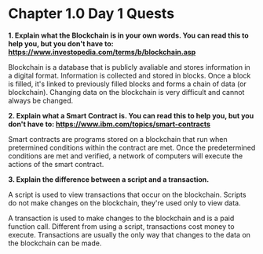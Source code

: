 # Chapter 1.0 Day 1 Quests

**1. Explain what the Blockchain is in your own words. You can read this to help you, but you don't have to: https://www.investopedia.com/terms/b/blockchain.asp**

Blockchain is a database that is publicly avaliable and stores information in a digital format. Information is collected      and stored in blocks. Once a block is filled, it's linked to previously filled blocks and forms a chain of data (or          blockchain). Changing data on the blockchain is very difficult and cannot always be changed. 

**2. Explain what a Smart Contract is. You can read this to help you, but you don't have to: https://www.ibm.com/topics/smart-contracts**

Smart contracts are programs stored on a blockchain that run when pretermined conditions within the contract are met. Once the predetermined conditions are met and verified, a network of computers will execute the actions of the smart contract. 

**3. Explain the difference between a script and a transaction.**

A script is used to view transactions that occur on the blockchain. Scripts do not make changes on the blockchain, they're    used only to view data.

A transaction is used to make changes to the blockchain and is a paid function call. Different from using a script,          transactions cost money to execute. Transactions are usually the only way that changes to the data on the blockchain can      be made. 
